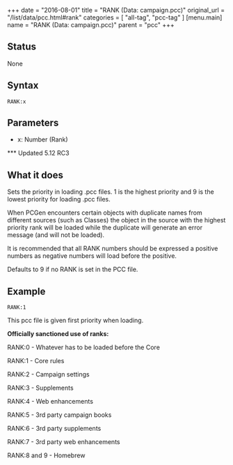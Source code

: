+++
date = "2016-08-01"
title = "RANK (Data: campaign.pcc)"
original_url = "/list/data/pcc.html#rank"
categories = [ "all-tag", "pcc-tag" ]
[menu.main]
    name = "RANK (Data: campaign.pcc)"
    parent = "pcc"
+++

## Status

None

## Syntax

`RANK:x`

## Parameters

-   x: Number (Rank)



<span id="rank"></span> \*\*\* Updated 5.12 RC3

What it does
------------

Sets the priority in loading .pcc files. 1 is the highest priority and 9
is the lowest priority for loading .pcc files.

When PCGen encounters certain objects with duplicate names from
different sources (such as Classes) the object in the source with the
highest priority rank will be loaded while the duplicate will generate
an error message (and will not be loaded).

It is recommended that all RANK numbers should be expressed a positive
numbers as negative numbers will load before the positive.

Defaults to 9 if no RANK is set in the PCC file.

Example
-------

`RANK:1`

This pcc file is given first priority when loading.

**Officially sanctioned use of ranks:**

RANK:0 - Whatever has to be loaded before the Core

RANK:1 - Core rules

RANK:2 - Campaign settings

RANK:3 - Supplements

RANK:4 - Web enhancements

RANK:5 - 3rd party campaign books

RANK:6 - 3rd party supplements

RANK:7 - 3rd party web enhancements

RANK:8 and 9 - Homebrew

